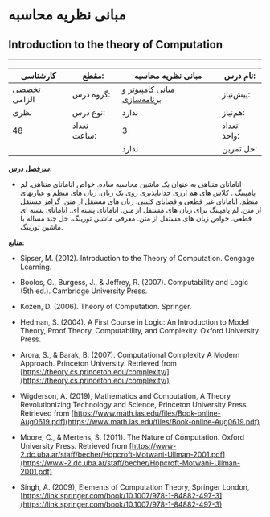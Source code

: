 # مبانی نظریه محاسبه
## Introduction to the theory of Computation
_______________________________________________________________________________
| کارشناسی     | مقطع:       | مبانی نظریه محاسبه                                                                              | نام درس:    |
| ------------ | ----------- | ----------------------------------------------------------------------------------------------- | ----------- |
| تخصصی الزامی | گروه درس:   | [مبانی کامپیوتر و برنامه‌سازی](../docs/curriculum/base/Fundamentals-of-Computer-Programming.md) | پیش‌نیاز:   |
| نظری         | نوع درس:    | ندارد                                                                                           | هم‌نیاز:    |
| 48           | تعداد ساعت: | 3                                                                                               | تعداد واحد: |
|              |             |  ندارد                                                                                          | حل تمرین:   |

**سرفصل درس:**


- اتاماتای متناهی به عنوان یک ماشین محاسبه ساده. خواص اتاماتای متناهی. لم پامپینگ . کلاس های هم ارزی جداناپذیری روی یک زبان.  زبان های منظم و عبارتهای منظم. اتاماتای غیر قطعی و قضایای کلینی. زبان های مستقل از متن. گرامر مستقل از متن. لم پامپینگ برای زبان های مستقل از متن. اتاماتای پشته ای. اتاماتای پشته ای قطعی. خواص زبان های مستقل از متن. معرفی ماشین تورینگ. حل چند مساله با ماشین تورینگ.

**منابع:**


- Sipser, M. (2012). Introduction to the Theory of Computation. Cengage Learning.

- Boolos, G., Burgess, J., & Jeffrey, R. (2007). Computability and Logic (5th ed.). Cambridge University Press.

- Kozen, D. (2006). Theory of Computation. Springer.

- Hedman, S. (2004). A First Course in Logic: An Introduction to Model Theory, Proof Theory, Computability, and Complexity. Oxford University Press.

- Arora, S., & Barak, B. (2007). Computational Complexity A Modern Approach. Princeton University. Retrieved from [https://theory.cs.princeton.edu/complexity/](https://theory.cs.princeton.edu/complexity/)

- Wigderson, A. (2019), Mathematics and Computation, A Theory Revolutionizing Technology and Science, Princeton University Press. Retrieved from [https://www.math.ias.edu/files/Book-online-Aug0619.pdf](https://www.math.ias.edu/files/Book-online-Aug0619.pdf)

- Moore, C., & Mertens, S. (2011). The Nature of Computation. Oxford University Press. Retrieved from [https://www-2.dc.uba.ar/staff/becher/Hopcroft-Motwani-Ullman-2001.pdf](https://www-2.dc.uba.ar/staff/becher/Hopcroft-Motwani-Ullman-2001.pdf)

- Singh, A. (2009), Elements of Computation Theory, Springer London, [https://link.springer.com/book/10.1007/978-1-84882-497-3](https://link.springer.com/book/10.1007/978-1-84882-497-3)

